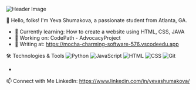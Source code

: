 

![Header Image](https://your-image-url.com) 

👋 Hello, folks!
I'm Yeva Shumakova, a passionate student from Atlanta, GA. 

- 🌱 Currently learning: How to create a website using HTML, CSS, JAVA 
- 🔭 Working on: CodePath - AdvocacyProject
- 📝 Writing at: https://mocha-charming-software-576.vscodeedu.app


🛠️ Technologies & Tools
![Python](https://img.shields.io/badge/-Python-05122A?style=flat&logo=python)
![JavaScript](https://img.shields.io/badge/-JavaScript-05122A?style=flat&logo=javascript)
![HTML](https://img.shields.io/badge/-HTML-05122A?style=flat&logo=html5)
![CSS](https://img.shields.io/badge/-CSS-05122A?style=flat&logo=css3)
![Git](https://img.shields.io/badge/-Git-05122A?style=flat&logo=git)

-

📫 Connect with Me
LinkedIn: https://www.linkedin.com/in/yevashumakova/

